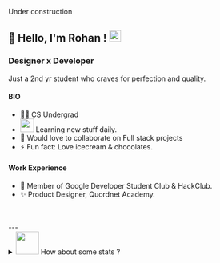 Under construction
## 👋 Hello, I'm Rohan !  <img src="https://github.com/TheDudeThatCode/TheDudeThatCode/blob/master/Assets/Earth.gif" width="23px">
### Designer x Developer
Just a 2nd yr student who craves for perfection and quality. 
#### BIO
- 👨‍🎓 CS Undergrad
- <img src="https://media.giphy.com/media/WUlplcMpOCEmTGBtBW/giphy.gif" width="27"> Learning new stuff daily.
- 👯 Would love to collaborate on Full stack projects
- ⚡ Fun fact: Love icecream & chocolates.

#### Work Experience
- 💖 Member of Google Developer Student Club & HackClub.
- ✨ Product Designer, Quordnet Academy.

<br />
<br />
---

<details>
  <summary> <img src="https://media.giphy.com/media/VgCDAzcKvsR6OM0uWg/giphy.gif" width="46"> How about some stats ?</summary>

  <img align="left" alt="Rohan's GitHub Stats" src="https://github-readme-stats.vercel.app/api?username=krohan1202&show_icons=true&hide_border=true" />

</details>
